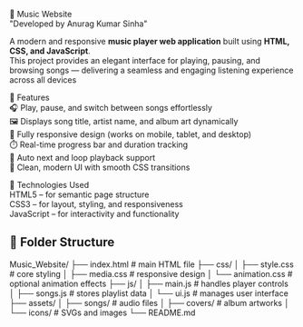  🎵 Music Website  
"Developed by Anurag Kumar Sinha"

A modern and responsive **music player web application** built using **HTML, CSS, and JavaScript**.  
This project provides an elegant interface for playing, pausing, and browsing songs — delivering a seamless and engaging listening experience across all devices

  🌟 Features  
    🎧 Play, pause, and switch between songs effortlessly  
    🖼️ Displays song title, artist name, and album art dynamically  
    📱 Fully responsive design (works on mobile, tablet, and desktop)  
    ⏱️ Real-time progress bar and duration tracking  
    🔁 Auto next and loop playback support  
    🎨 Clean, modern UI with smooth CSS transitions  


 🧠 Technologies Used  
   HTML5 – for semantic page structure  
   CSS3 – for layout, styling, and responsiveness  
   JavaScript  – for interactivity and functionality    



## 📂 Folder Structure  
Music_Website/
├── index.html # main HTML file
├── css/
│ ├── style.css # core styling
│ ├── media.css # responsive design
│ └── animation.css # optional animation effects
├── js/
│ ├── main.js # handles player controls
│ ├── songs.js # stores playlist data
│ └── ui.js # manages user interface
├── assets/
│ ├── songs/ # audio files
│ ├── covers/ # album artworks
│ └── icons/ # SVGs and images
└── README.md

